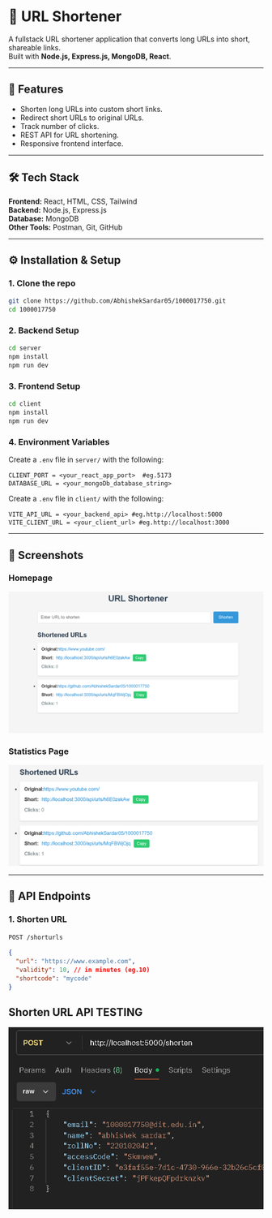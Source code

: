 # 🔗 URL Shortener

A fullstack URL shortener application that converts long URLs into short, shareable links.  
Built with **Node.js, Express.js, MongoDB, React**.

---

## 🚀 Features
- Shorten long URLs into custom short links.
- Redirect short URLs to original URLs.
- Track number of clicks.
- REST API for URL shortening.
- Responsive frontend interface.

---

## 🛠️ Tech Stack
**Frontend:** React, HTML, CSS, Tailwind  
**Backend:** Node.js, Express.js  
**Database:** MongoDB  
**Other Tools:** Postman, Git, GitHub  

---

## ⚙️ Installation & Setup

### 1. Clone the repo
```bash
git clone https://github.com/AbhishekSardar05/1000017750.git
cd 1000017750
```

### 2. Backend Setup
```bash
cd server
npm install
npm run dev
```

### 3. Frontend Setup
```bash
cd client
npm install
npm run dev
```

### 4. Environment Variables
Create a `.env` file in `server/` with the following:
```
CLIENT_PORT = <your_react_app_port>  #eg.5173 
DATABASE_URL = <your_mongoDb_database_string>
```

Create a `.env` file in `client/` with the following:
```
VITE_API_URL = <your_backend_api> #eg.http://localhost:5000
VITE_CLIENT_URL = <your_client_url> #eg.http://localhost:3000
```
---

## 📸 Screenshots

### Homepage
![Homepage](../frontend/src/assets/Home.png)

### Statistics Page
![Statistics Page](../frontend/src/assets/function.png)


---

## 📡 API Endpoints

### 1. Shorten URL
`POST /shorturls`
```json
{
  "url": "https://www.example.com",
  "validity": 10, // in minutes (eg.10)
  "shortcode": "mycode"
}
```

## Shorten URL API TESTING
![Shorten URL API TESTING](../frontend/src/assets/postRoutecheck.png)



